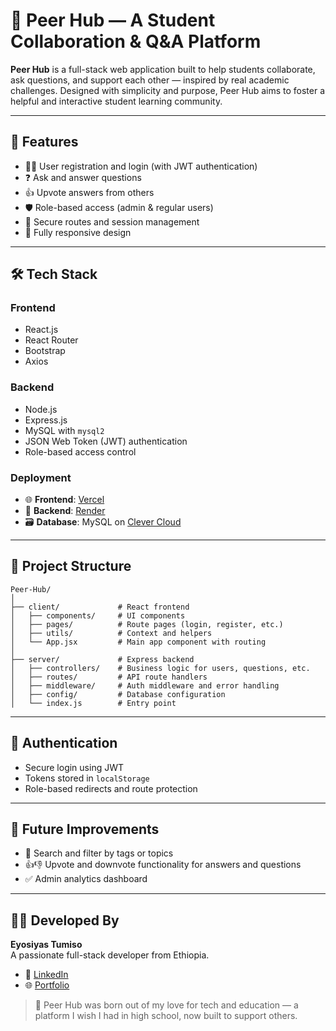 # 🧠 Peer Hub — A Student Collaboration & Q&A Platform

**Peer Hub** is a full-stack web application built to help students collaborate, ask questions, and support each other — inspired by real academic challenges. Designed with simplicity and purpose, Peer Hub aims to foster a helpful and interactive student learning community.

---

## 🚀 Features

- 🧑‍🎓 User registration and login (with JWT authentication)
- ❓ Ask and answer questions
- 👍 Upvote answers from others
- 🛡️ Role-based access (admin & regular users)
- 🔐 Secure routes and session management
- 📱 Fully responsive design

---

## 🛠️ Tech Stack

### Frontend

- React.js
- React Router
- Bootstrap
- Axios

### Backend

- Node.js
- Express.js
- MySQL with `mysql2`
- JSON Web Token (JWT) authentication
- Role-based access control

### Deployment

- 🌐 **Frontend**: [Vercel](https://vercel.com)
- 🧠 **Backend**: [Render](https://render.com)
- 🗃️ **Database**: MySQL on [Clever Cloud](https://www.clever-cloud.com)

---

## 📁 Project Structure

```
Peer-Hub/
│
├── client/             # React frontend
│   ├── components/     # UI components
│   ├── pages/          # Route pages (login, register, etc.)
│   ├── utils/          # Context and helpers
│   └── App.jsx         # Main app component with routing
│
├── server/             # Express backend
│   ├── controllers/    # Business logic for users, questions, etc.
│   ├── routes/         # API route handlers
│   ├── middleware/     # Auth middleware and error handling
│   ├── config/         # Database configuration
│   └── index.js        # Entry point
```

---

## 🔐 Authentication

- Secure login using JWT
- Tokens stored in `localStorage`
- Role-based redirects and route protection

---

## 📍 Future Improvements

- 🔎 Search and filter by tags or topics
- 👍👎 Upvote and downvote functionality for answers and questions
- ✅ Admin analytics dashboard

---

## 👨‍💻 Developed By

**Eyosiyas Tumiso**  
A passionate full-stack developer from Ethiopia.

- 🔗 [LinkedIn](https://www.linkedin.com/in/eyosiyas-tumiso/)
- 🌐 [Portfolio](https://eyoas-dev.vercel.app)

> 🙌 Peer Hub was born out of my love for tech and education — a platform I wish I had in high school, now built to support others.
